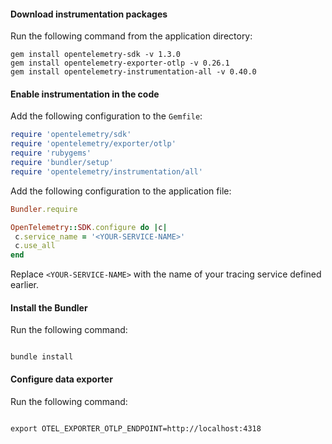 #### Download instrumentation packages

Run the following command from the application directory:

```shell
gem install opentelemetry-sdk -v 1.3.0
gem install opentelemetry-exporter-otlp -v 0.26.1
gem install opentelemetry-instrumentation-all -v 0.40.0
```

#### Enable instrumentation in the code

Add the following configuration to the `Gemfile`:

```ruby
require 'opentelemetry/sdk'
require 'opentelemetry/exporter/otlp'
require 'rubygems'
require 'bundler/setup'
require 'opentelemetry/instrumentation/all'
```

Add the following configuration to the application file:

```ruby
Bundler.require

OpenTelemetry::SDK.configure do |c|
 c.service_name = '<YOUR-SERVICE-NAME>'
 c.use_all
end
```

Replace `<YOUR-SERVICE-NAME>` with the name of your tracing service defined earlier.


#### Install the Bundler

Run the following command:

```shell

bundle install

```

#### Configure data exporter

Run the following command:

```shell

export OTEL_EXPORTER_OTLP_ENDPOINT=http://localhost:4318

```